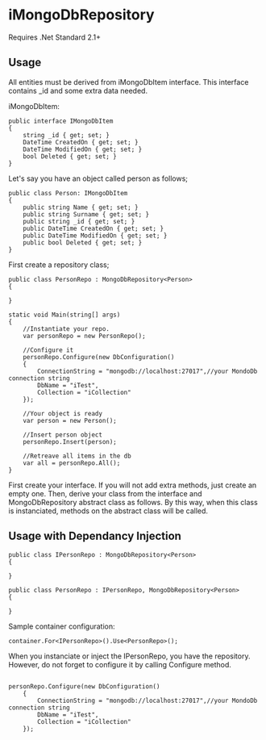 ﻿# iMongoDbRepository
Requires .Net Standard 2.1+

## Usage
All entities must be derived from iMongoDbItem interface. This interface contains _id and some extra data needed.

iMongoDbItem:
```Csharp
public interface IMongoDbItem
{
    string _id { get; set; }
    DateTime CreatedOn { get; set; }
    DateTime ModifiedOn { get; set; }
    bool Deleted { get; set; }
}
```

Let's say you have an object called person as follows;
```CSharp
public class Person: IMongoDbItem
{
    public string Name { get; set; }
    public string Surname { get; set; }
    public string _id { get; set; }
    public DateTime CreatedOn { get; set; }
    public DateTime ModifiedOn { get; set; }
    public bool Deleted { get; set; }
}
```

First create a repository class;
```Csharp
public class PersonRepo : MongoDbRepository<Person>
{

} 
```

```CSharp
static void Main(string[] args)
{
    //Instantiate your repo.
    var personRepo = new PersonRepo();

    //Configure it
    personRepo.Configure(new DbConfiguration()
    {
        ConnectionString = "mongodb://localhost:27017",//your MondoDb connection string
        DbName = "iTest",
        Collection = "iCollection"
    });

    //Your object is ready
    var person = new Person();

    //Insert person object
    personRepo.Insert(person);

    //Retreave all items in the db
    var all = personRepo.All();
}
```

First create your interface. If you will not add extra methods, just create an empty one. 
Then, derive your class from the interface and MongoDbRepository abstract class as follows. By this way, when this class is instanciated, methods on the abstract class will be called.

## Usage with Dependancy Injection
```Csharp
public class IPersonRepo : MongoDbRepository<Person>
{

} 

public class PersonRepo : IPersonRepo, MongoDbRepository<Person>
{

} 

```

Sample container configuration:
```Csharp
container.For<IPersonRepo>().Use<PersonRepo>();
```

When you instanciate or inject the IPersonRepo, you have the repository. However, do not forget to configure it by calling Configure method.

```Csharp

personRepo.Configure(new DbConfiguration()
    {
        ConnectionString = "mongodb://localhost:27017",//your MondoDb connection string
        DbName = "iTest",
        Collection = "iCollection"
    });
```